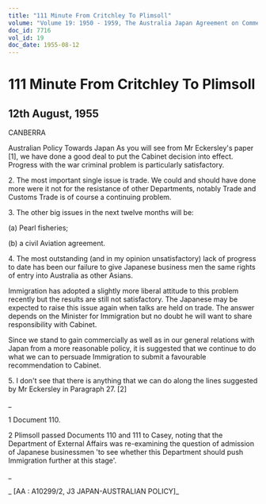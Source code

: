```yaml
---
title: "111 Minute From Critchley To Plimsoll"
volume: "Volume 19: 1950 - 1959, The Australia Japan Agreement on Commerce"
doc_id: 7716
vol_id: 19
doc_date: 1955-08-12
---
```


# 111 Minute From Critchley To Plimsoll

## 12th August, 1955

CANBERRA

Australian Policy Towards Japan As you will see from Mr Eckersley's paper [1], we have done a good deal to put the Cabinet decision into effect. Progress with the war criminal problem is particularly satisfactory.

2\. The most important single issue is trade. We could and should have done more were it not for the resistance of other Departments, notably Trade and Customs Trade is of course a continuing problem.

3\. The other big issues in the next twelve months will be:

(a) Pearl fisheries;

(b) a civil Aviation agreement.

4\. The most outstanding (and in my opinion unsatisfactory) lack of progress to date has been our failure to give Japanese business men the same rights of entry into Australia as other Asians.

Immigration has adopted a slightly more liberal attitude to this problem recently but the results are still not satisfactory. The Japanese may be expected to raise this issue again when talks are held on trade. The answer depends on the Minister for Immigration but no doubt he will want to share responsibility with Cabinet.

Since we stand to gain commercially as well as in our general relations with Japan from a more reasonable policy, it is suggested that we continue to do what we can to persuade Immigration to submit a favourable recommendation to Cabinet.

5\. I don't see that there is anything that we can do along the lines suggested by Mr Eckersley in Paragraph 27. [2]

_

1 Document 110.

2 Plimsoll passed Documents 110 and 111 to Casey, noting that the Department of External Affairs was re-examining the question of admission of Japanese businessmen 'to see whether this Department should push Immigration further at this stage'.

_

_ [AA : A10299/2, J3 JAPAN-AUSTRALIAN POLICY]_
